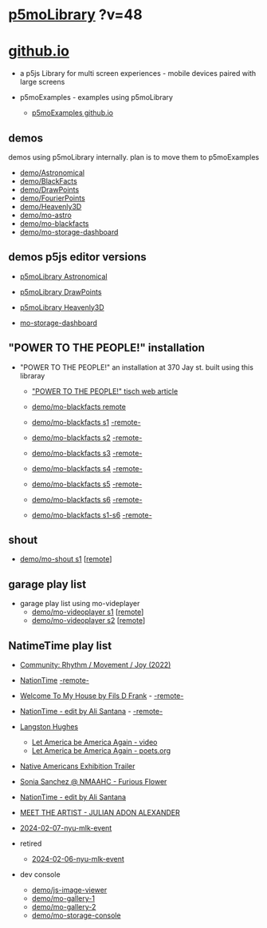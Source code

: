 # [p5moLibrary](https://github.com/molab-itp/p5moLibrary) ?v=48

# [github.io](https://molab-itp.github.io/p5moLibrary/src?v=48)

- a p5js Library for multi screen experiences - mobile devices paired with large screens

- p5moExamples - examples using p5moLibrary

  - [ p5moExamples github.io ](https://molab-itp.github.io/p5moExamples)

## demos

demos using p5moLibrary internally. plan is to move them to p5moExamples

- [demo/Astronomical](demo/Astronomical?v=48)
- [demo/BlackFacts](demo/BlackFacts?v=48)
- [demo/DrawPoints](demo/DrawPoints?v=48)
- [demo/FourierPoints](demo/FourierPoints?v=48)
- [demo/Heavenly3D](demo/Heavenly3D?v=48)
- [demo/mo-astro](demo/mo-astro?v=48)
- [demo/mo-blackfacts](demo/mo-blackfacts?v=48)
- [demo/mo-storage-dashboard](demo/mo-storage-dashboard?v=48)

## demos p5js editor versions

- [p5moLibrary Astronomical](https://editor.p5js.org/jht9629-nyu/sketches/iIIAb8KIDr)

- [p5moLibrary DrawPoints](https://editor.p5js.org/jht9629-nyu/sketches/TQyVoswjQ)

- [p5moLibrary Heavenly3D](https://editor.p5js.org/jht9629-nyu/sketches/6VM5IMP4m)

- [mo-storage-dashboard](https://editor.p5js.org/jht9629-nyu/sketches/Osz28nOS9)

## "POWER TO THE PEOPLE!" installation

- "POWER TO THE PEOPLE!" an installation at 370 Jay st. built using this libraray

  - ["POWER TO THE PEOPLE!" tisch web article](https://tisch.nyu.edu/itp/news/spring-2024/community-facing-interactive-installations-on-the-ground-floor-o)

  - [demo/mo-blackfacts remote](demo/mo-blackfacts?v=48)
  - [demo/mo-blackfacts s1](demo/mo-blackfacts?v=48&group=s1&qrcode=mo-blackfacts-qrcode-1.png) [-remote-](demo/mo-blackfacts?v=48&group=s1)
  - [demo/mo-blackfacts s2](demo/mo-blackfacts?v=48&group=s2&qrcode=mo-blackfacts-qrcode-2.png) [-remote-](demo/mo-blackfacts?v=48&group=s2)
  - [demo/mo-blackfacts s3](demo/mo-blackfacts?v=48&group=s3&qrcode=mo-blackfacts-qrcode-3.png) [-remote-](demo/mo-blackfacts?v=48&group=s3)
  - [demo/mo-blackfacts s4](demo/mo-blackfacts?v=48&group=s4&qrcode=mo-blackfacts-qrcode-4.png) [-remote-](demo/mo-blackfacts?v=48&group=s4)
  - [demo/mo-blackfacts s5](demo/mo-blackfacts?v=48&group=s5&qrcode=mo-blackfacts-qrcode-5.png) [-remote-](demo/mo-blackfacts?v=48&group=s5)
  - [demo/mo-blackfacts s6](demo/mo-blackfacts?v=48&group=s6&qrcode=mo-blackfacts-qrcode-6.png) [-remote-](demo/mo-blackfacts?v=48&group=s6)
  - [demo/mo-blackfacts s1-s6](demo/mo-blackfacts?v=48&group=s1,s2,s3,s4,s5,s6&qrcode=mo-blackfacts-qrcode-1-6.png) [-remote-](demo/mo-blackfacts?v=48&group=s1,s2,s3,s4,s5,s6)

## shout

- [demo/mo-shout s1](demo/mo-shout?v=48&group=s1&qrcode=mo-shout-qrcode-1.png) [[remote](qrcode/mo-shout.html?v=48&group=s1)]
<!-- https://molab-itp.github.io/p5moLibrary/src/qrcode/mo-shout.html?group=s1 -->

## garage play list

- garage play list using mo-videplayer
  - [demo/mo-videoplayer s1](demo/mo-videoplayer?v=48&group=s1&qrcode=mo-videoplayer-qrcode-1.png)
    [[remote](qrcode/mo-videoplayer.html?v=48&group=s1)]
  - [demo/mo-videoplayer s2](demo/mo-videoplayer?v=48&group=s2&qrcode=mo-videoplayer-qrcode-2.png)
    [[remote](qrcode/mo-videoplayer.html?v=48&group=s2)]

## NatimeTime play list

- [Community: Rhythm / Movement / Joy (2022)](demo/mo-videoplayer/index.html?playlist=8HfVf69nUX0)

- [NationTime](demo/mo-videoplayer/index.html?qrcode=NationTime.png) [-remote-](demo/mo-videoplayer/index.html)

- [Welcome To My House by Fils D Frank](demo/mo-videoplayer/?playlist=kinLtCLHYvo&title=Welcome%20To%20My%20House%20by%20Fils%20D%20Frank&qrcode=NationTime.png) - [-remote-](demo/mo-videoplayer/?playlist=kinLtCLHYvo&title=Welcome%20To%20My%20House%20by%20Fils%20D%20Frank)

- [NationTime - edit by Ali Santana](demo/mo-videoplayer/?playlist=-UtKxghWlvY&title=NationTime%20-%20ELUCID%20-%20BETAMAX&qrcode=NationTime.png) - [-remote-](demo/mo-videoplayer/?playlist=-UtKxghWlvY&title=NationTime%20-%20ELUCID%20-%20BETAMAX)

- [Langston Hughes ](demo/BlackFacts?playlist=XzI3huqpCi4)

  - [Let America be America Again - video](demo/mo-blackfacts?playlist=CFNM8GB_Yp0&title=%E2%98%85)
  - [Let America be America Again - poets.org](https://poets.org/poem/let-america-be-america-again)

- [Native Americans Exhibition Trailer](demo/BlackFacts?playlist=hpjNGTYvpxw)

- [Sonia Sanchez @ NMAAHC - Furious Flower](demo/mo-blackfacts?playlist=FNLp8e-cfgk&title=Sonia%20Sanchez)

- [NationTime - edit by Ali Santana](demo/mo-videoplayer?playlist=-UtKxghWlvY&title=NationTime%20-%20ELUCID%20-%20BETAMAX&qrcode=NationTime.png)

- [MEET THE ARTIST - JULIAN ADON ALEXANDER](demo/mo-blackfacts?playlist=wk0La_2igws&title=MEET%20THE%20ARTIST%20-%20JULIAN%20ADON%20ALEXANDE%20-%20What%20it%20is&qrcode=JULIAN.png)

- [2024-02-07-nyu-mlk-event](demo/mo-blackfacts?playlist=lG758MniLYg&qrcode=annoucement-01.png&title=2024-02-07-nyu-mlk-event)

- retired

  - [2024-02-06-nyu-mlk-event](demo/mo-blackfacts?playlist=zbRz5xTaLYI&qrcode=annoucement-01.png&title=2024-02-06-nyu-mlk-event)
  <!-- - [Weapons of White Destruction - TJ](demo/mo-blackfacts?playlist=ob8YQPGJiHY&title=Weapons%20of%20White%20Destruction%20-%20TJ&&qrcode=TJ.png) -->

- dev console

  - [demo/js-image-viewer](demo/js-image-viewer?v=48)
  - [demo/mo-gallery-1](demo/mo-gallery-1?v=48)
  - [demo/mo-gallery-2](demo/mo-gallery-2?v=48)
  - [demo/mo-storage-console](demo/mo-storage-console?v=48)

<!--

- retired
  - [demo/mo-astro-host-0](demo/mo-astro-host-0?v=48)
  - [demo/mo-astro-host-1](demo/mo-astro-host-1?v=48)
  - [demo/mo-astro-remote-0](demo/mo-astro-remote-0?v=48)
  - [demo/mo-astro-remote-1](demo/mo-astro-remote-1?v=48)

  - [demo/mo-blackfacts-host](demo/mo-blackfacts-host?v=48)
  - [demo/mo-blackfacts-remote](demo/mo-blackfacts-remote?v=48)

# https://www.youtube.com/watch?v=hpjNGTYvpxw
# The Land Carries Our Ancestors: Contemporary Art by Native Americans Exhibition Trailer

 -->
